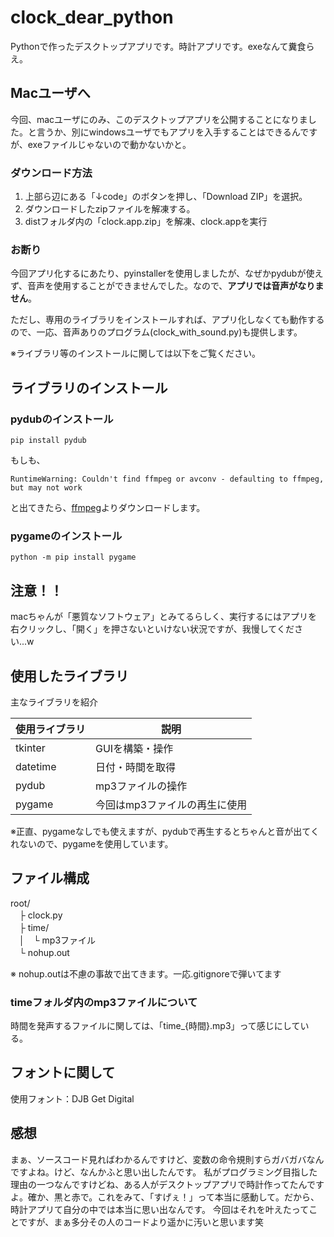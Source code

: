 # clock_dear_python
Pythonで作ったデスクトップアプリです。時計アプリです。exeなんて糞食らえ。

## Macユーザへ

今回、macユーザにのみ、このデスクトップアプリを公開することになりました。と言うか、別にwindowsユーザでもアプリを入手することはできるんですが、exeファイルじゃないので動かないかと。

### ダウンロード方法

1. 上部ら辺にある「↓code」のボタンを押し、「Download ZIP」を選択。
2. ダウンロードしたzipファイルを解凍する。
3. distフォルダ内の「clock.app.zip」を解凍、clock.appを実行

### お断り

今回アプリ化するにあたり、pyinstallerを使用しましたが、なぜかpydubが使えず、音声を使用することができませんでした。なので、<b>アプリでは音声がなりません</b>。

ただし、専用のライブラリをインストールすれば、アプリ化しなくても動作するので、一応、音声ありのプログラム(clock_with_sound.py)も提供します。

※ライブラリ等のインストールに関しては以下をご覧ください。

## ライブラリのインストール

### pydubのインストール

```
pip install pydub
```

もしも、

```
RuntimeWarning: Couldn't find ffmpeg or avconv - defaulting to ffmpeg, but may not work
```

と出てきたら、[ffmpeg](https://ffmpeg.zeranoe.com/builds/)よりダウンロードします。

### pygameのインストール

```
python -m pip install pygame
```

## 注意！！

macちゃんが「悪質なソフトウェア」とみてるらしく、実行するにはアプリを右クリックし、「開く」を押さないといけない状況ですが、我慢してください...w

## 使用したライブラリ

主なライブラリを紹介

| 使用ライブラリ | 説明 |
----|---- 
| tkinter | GUIを構築・操作 |
| datetime | 日付・時間を取得 |
| pydub | mp3ファイルの操作 |
| pygame | 今回はmp3ファイルの再生に使用 |

※正直、pygameなしでも使えますが、pydubで再生するとちゃんと音が出てくれないので、pygameを使用しています。

## ファイル構成

root/<br>
　├ clock.py<br>
　├ time/<br>
　│　└ mp3ファイル<br>
　└ nohup.out<br>
 
※ nohup.outは不慮の事故で出てきます。一応.gitignoreで弾いてます

### timeフォルダ内のmp3ファイルについて

時間を発声するファイルに関しては、「time_{時間}.mp3」って感じにしている。

## フォントに関して

使用フォント：DJB Get Digital

## 感想

まぁ、ソースコード見ればわかるんですけど、変数の命令規則すらガバガバなんですよね。けど、なんかふと思い出したんです。
私がプログラミング目指した理由の一つなんですけどね、ある人がデスクトップアプリで時計作ってたんですよ。確か、黒と赤で。これをみて、「すげぇ！」って本当に感動して。だから、時計アプリて自分の中では本当に思い出なんです。
今回はそれを叶えたってことですが、まぁ多分その人のコードより遥かに汚いと思います笑
 
